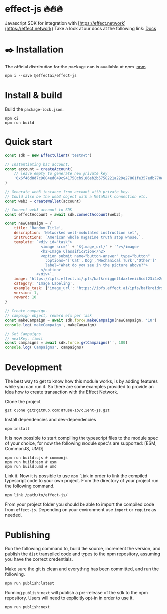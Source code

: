 # effect-js 🔥🔥🔥

Javascript SDK for integration with [https://effect.network](https://effect.network)
Take a look at our docs at the following link: [Docs](https://effectai.github.io/developer-docs/)

# ✒️ Installation

The official distribution for the package can is available at npm. [npm](https://www.npmjs.com/package/effect-js)

```
npm i --save @effectai/effect-js
```

# Install & build
Build the `package-lock.json`.
```
npm ci 
npm run build
```

# Quick start
```javascript
const sdk = new EffectClient('testnet')

// Instantiating bsc account.
const account = createAccount(
    // leave empty to generate new private key
    '0x6f46d8d7c9684ed049c941758cb9186eb2b5758221a229e27861fe357edb770d'
)

// Generate web3 instance from account with private key.
// Could also be the web3 object with a MetaMask connection etc.
const web3 = createWallet(account)

// Connect web3 account to SDK
const effectAccount = await sdk.connectAccount(web3);

const newCampaign = {
    title: 'Random Title',
    description: 'Networked well-modulated instruction set',
    instructions: `American whole magazine truth stop whose.`,
    template: `<div id="task">
                <image src='` + '${image_url}' + `'></image>
                <h2>Image Classification</h2>
                <option submit name="button-answer" type="button" 
                  :options="['Cat','Dog','Mechanical Turk','Other']" 
                  label="What do you see in the picture above?">
                </option>
              </div>`,
    image: 'https://ipfs.effect.ai/ipfs/bafkreiggnttdaxleeii6cdt23i4e24pfcvzyrndf5kzfbqgf3fxjryj5s4',
    category: 'Image Labeling',
    example_task: {'image_url': 'https://ipfs.effect.ai/ipfs/bafkreidrxwhqsxa22uyjamz7qq3lh7pv2eg3ykodju6n7cgprmjpal2oga'},
    version: 1,
    reward: 10
}

// Create campaign.
// campaign object, reward efx per task
const makeCampaign = await sdk.force.makeCampaign(newCampaign, '10')
console.log('makeCampaign', makeCampaign)

// Get Campaigns
// nextKey, limit
const campaigns = await sdk.force.getCampaigns('', 100)
console.log('Campaigns', campaigns)

```

# Development
The best way to get to know how this module works, is by adding features while you can run it. So there are some examples provided to provide an idea how to create transaction with the Effect Network.

Clone the project
```
git clone git@github.com:dfuse-io/client-js.git
```
Install dependencies and dev-dependencies
```
npm install
```
It is now possible to start compiling the typescript files to the module spec of your choice, for now the following module spec's are supported: [ESM, CommonJS, UMD]
```
npm run build:cjs # commonjs
npm run build:esm # esm
npm run build:umd # umd
```
Link it. Now it is possible to use `npm link` in order to link the compiled typescript code to your own project. From the directory of your project run the following command.
```
npm link /path/to/effect-js/
```
From your project folder you should be able to import the compiled code from `effect-js`. Depending on your environment use `import` or `require` as needed.

# Publishing
Run the following command to, build the source, increment the version, and publish the `dist` transpiled code and types to the npm repository, assuming you have the correct credentials.

Make sure the git is clean and everything has been committed, and run the following.
```
npm run publish:latest
```
Running `publish:next` will publish a pre-release of the sdk to the npm repository. Users will need to explicitly opt-in in order to use it.
```
npm run publish:next
```


